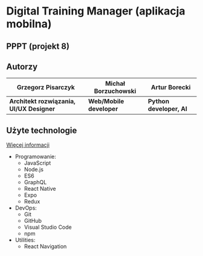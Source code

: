 # Digital Training Manager (aplikacja mobilna)

## PPPT (projekt 8)

## Autorzy

<!-- <h1 style="text-align: center;">Studio CodeLab</h1>

<div style="display: flex; justify-content: space-between; width: 100%;">
  <div style="width: 25%; text-align: center;"><h1>Grzegorz Pisarczyk</h1><img style="width: 100%; border-radius: 5
0%;" src="img/pisarczyk.jpg" alt="Grzegorz Pisarczyk"/><h3>Architekt rozwiązania, UI/UX Designer</h3></div>
  <div style="width: 25%; text-align: center;"><h1>Michał Borzuchowski</h1><img style="width: 100%; border-radius:
50%;" src="img/borzuchowski.png" alt="Michał Borzuchowski"/><h3>Web/Mobile developer</h3></div>
  <div style="width: 25%; text-align: center;"><h1>Artur Borecki</h1><img style="width: 100%; border-radius: 50%;"
src="img/borecki.jpg" alt="Artur Borecki"/><h3>Python developer, AI</h3></div>
</div> -->

| Grzegorz Pisarczyk | Michał Borzuchowski | Artur Borecki |
|--------------------|---------------------|---------------|
| **Architekt rozwiązania, UI/UX Designer** | **Web/Mobile developer** | **Python developer, AI** |

## Użyte technologie

[Więcej informacji](https://stackshare.io/StudioCodeLab/city-coders-hackathon-plock-mobile)

- Programowanie:
  - JavaScript
  - Node.js
  - ES6
  - GraphQL
  - React Native
  - Expo
  - Redux
- DevOps:
  - Git
  - GitHub
  - Visual Studio Code
  - npm
- Utilities:
  - React Navigation

